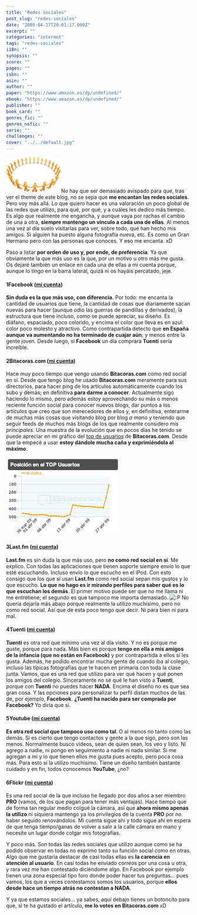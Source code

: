```yaml
---
title: "Redes sociales"
post_slug: "redes-sociales"
date: "2009-04-27T20:01:17.000Z"
excerpt: ""
categories: "internet"
tags: "redes-sociales"
i18n: ""
synopsis: ""
score: ""
pages: ""
isbn: ""
asin: ""
author: ""
paper: "https://www.amazon.es/dp/undefined/"
ebook: "https://www.amazon.es/dp/undefined/"
publisher: ""
book_card: ""
genres_fic: ""
genres_nofic: ""
serie: ""
challenges: ""
cover: "../../default.jpg"
---
```


![Redes sociales](images/red-social.png "Redes sociales")No hay que ser demasiado avispado para que, tras ver el theme de este blog, no se sepa que **me encantan las redes sociales**. Pero voy más allá. Lo que quiero hacer es una valoración un poco global de las redes que utilizo, para qué, por qué, y a cuáles les dedico más tiempo. Es algo que realmente me engancha, y aunque vaya por rachas el cambio de una a otra, **siempre mantengo un vínculo a cada una de ellas**. Al menos una vez al día suelo visitarlas para ver, sobre todo, qué han hecho mis amigos. Si alguien ha puesto alguna fotografía nueva, etc. Es como un Gran Hermano pero con las personas que conoces. Y eso me encanta. xD

Paso a listar **por orden de uso y, por ende, de preferencia**. Ya que obviamente la que más uso es la que, por un motivo u otro más me gusta. Os dejaré también un enlace en cada una de ellas a mi cuenta porque, aunque lo tingo en la barra lateral, quizá ni os hayáis percatado, jeje.

#### 1Facebook ([mi cuenta](http://www.facebook.com/profile.php?id=826302220&ref=profile))

**Sin duda es la que más uso, con diferencia.** Por todo: me encanta la cantidad de usuarios que tiene, la cantidad de cosas que diariamente sacan nuevas para hacer (aunque odio las guerras de pandillas y derivados), la estructura que tiene incluso, como se puede apreciar, su diseño. Es diáfano, espaciado, poco colorido, y encima el color que lleva es en azul: color poco molesto y atractivo. Como contrapartida detecto que **en España aunque va aumentando no ha terminado de cuajar aún**; y menos entre la gente joven. Desde luego, si **Facebook** un día comprara **Tuenti** sería increíble.

#### 2Bitacoras.com ([mi cuenta](http://bitacoras.com/usuario/Javi/))

Hace muy poco tiempo que vengo usando **Bitacoras.com** como red social en sí. Desde que tengo blog he usado **Bitacoras.com** meramente para sus directorios, para hacer ping de los artículos automáticamente cuando los subo y demás; en definitiva **para darme a conocer**. Actualmente sigo haciendo lo mismo, pero además estoy aprovechando su más o menos reciente función social para conocer nuevos blogs, dar puntos a los artículos que creo que son merecedores de ellos y, en definitiva, enterarme de muchas más cosas que visitando blog por blog _a mano_ y teniendo que seguir feeds de muchos más blogs de los que realmente considero _mis principales_. Una muestra de la evolución que en pocos días he tenido se puede apreciar en mi gráfico del [top de usuarios](http://bitacoras.com/top/usuarios) de **Bitacoras.com**. Desde que la empecé a usar **estoy dándole mucha caña y exprimiéndola al máximo**.

![Gráfico del TOP USUARIOS de Bitacoras.com a día de 27/04/09](images/grafico-btcom-270409.png "Gráfico del TOP USUARIOS de Bitacoras.com a día de 27/04/09")

#### 3Last.fm ([mi cuenta](http://www.lastfm.es/user/fjpalacios))

**Last.fm** es sin duda la que más uso, pero **no como red social en sí**. Me explico. Con todas las aplicaciones que tienen soporte siempre envío lo que esté escuchando. Incluso envío lo que escucho en el iPod. Con esto consigo que los que sí usan **Last.fm** como red social sepan mis gustos y lo que escucho. **Lo que no hago es ir mirando perfiles para saber qué es lo que escuchan los demás**. El primer motivo puede ser que no me llama ni me entretiene; el segundo es que tampoco me importa demasiado. ![:P](http://fjp.es/wp-includes/images/smilies/icon_razz.gif) No quería dejarla más abajo porque realmente la utilizo muchísimo, pero no como red social. Así que de esta poco tengo que decir. Ni para bien ni para mal.

#### 4Tuenti ([mi cuenta](http://www.tuenti.com/?m=profile&uid=62081222))

**Tuenti** es otra red que mínimo una vez al día visito. Y no es porque me guste, porque para nada. Más bien es porque **tengo en ella a mis amigos de la infancia (que no están en Facebook)** y por contrapartida a ellos sí les gusta. Además, he podido encontrar mucha gente de cuando iba al colegio, incluso las típicas fotografías que te hacen en primaria con toda la clase junta. Vamos, que es una red que utilizo para ver qué hacen y qué ponen los amigos del colegio. Sinceramente no sé qué le han visto a **Tuenti**, porque con **Tuenti** no puedes hacer **NADA**. Encima el diseño no es que sea gran cosa. Y las opciones para personalizar tu perfil distan muchos de las de, por ejemplo, **Facebook**. **¿Tuenti ha nacido para ser comprada por Facebook?** Yo diría que sí.

#### 5Youtube ([mi cuenta](http://www.youtube.com/user/WiZ))

**Es otra red social que tampoco uso como tal**. O al menos no tanto como las demás. Si es cierto que tengo contactos y gente a la que sigo, pero son las menos. Normalmente busco vídeos, sean de quien sean, los veo y listo. Ni agrego a nadie, ni pongo en seguimiento a nadie ni nada similar. Si me agregan a mí y lo que tienen ellos me gusta pues acepto, pero poca cosa más. Para esto sí la utilizo muchísimo. Tiene un dseño también bastante cuidado y en fin, todos conocemos **YouTube**, ¿no?

#### 6Flickr ([mi cuenta](http://www.flickr.com/photos/wizard_/))

Es una red social de la que incluso he llegado por dos años a ser miembro **PRO** (vamos, de los que pagan para tener más ventajas). Hace tiempo que de forma tan regular medio colgué la cámara, así que **ahora mismo apenas la utilizo** ni siquiera mantengo ya los privilegios de la cuenta **PRO** por no haber seguido renovándolos. Mi cuenta sigue ahí y todo sigue ahí en espera de que tenga tiempo/ganas de volver a salir a la calle cámara en mano y necesite un lugar donde colgar mis fotografías.

Y poco más. Son todas las redes sociales que utilizo aunque como se ha podido observar en todas no exprimo tanto su función social como en otras. Algo que me gustaría destacar de casi todas ellas es **la carencia en atención al usuario**. En casi todas he enviado correos por una cosa u otra, y rara vez me han contestado diciéndome algo. En Facebook por ejemplo tienen una zona especial tipo foro donde poder hacer tus preguntas… pues vamos, los que a veces contestamos somos los usuarios, porque **ellos desde hace un tiempo atrás no contestan a NADA**.

Y ya que estamos sociales… ya sabes, aquí debajo tienes un botoncito para que, si te ha gustado el artículo, **me lo votes en Bitacoras.com** xD

